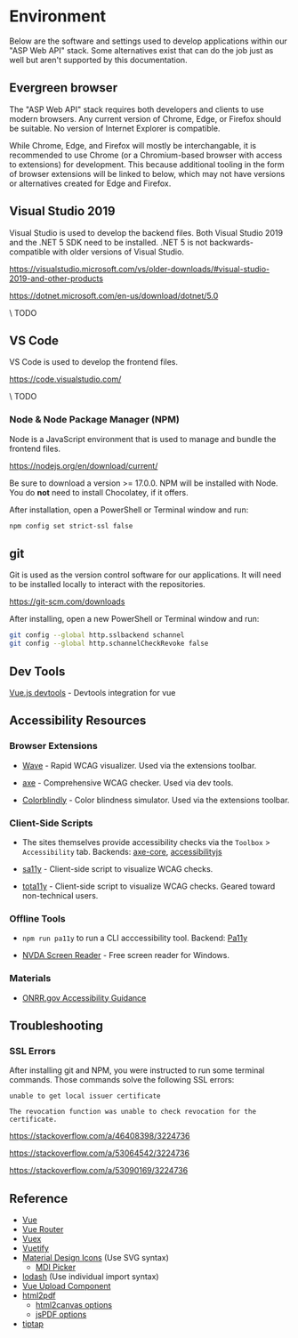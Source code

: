 # Environment

Below are the software and settings used to develop applications within our "ASP Web API" stack. Some alternatives exist that can do the job just as well but aren't supported by this documentation.

## Evergreen browser

The "ASP Web API" stack requires both developers and clients to use modern browsers. Any current version of Chrome, Edge, or Firefox should be suitable. No version of Internet Explorer is compatible.

While Chrome, Edge, and Firefox will mostly be interchangable, it is recommended to use Chrome (or a Chromium-based browser with access to extensions) for development. This because additional tooling in the form of browser extensions will be linked to below, which may not have versions or alternatives created for Edge and Firefox.

## Visual Studio 2019

Visual Studio is used to develop the backend files. Both Visual Studio 2019 and the .NET 5 SDK need to be installed. .NET 5 is not backwards-compatible with older versions of Visual Studio.

https://visualstudio.microsoft.com/vs/older-downloads/#visual-studio-2019-and-other-products

https://dotnet.microsoft.com/en-us/download/dotnet/5.0

\\ TODO

## VS Code

VS Code is used to develop the frontend files.

https://code.visualstudio.com/

\\ TODO

### Node & Node Package Manager (NPM)

Node is a JavaScript environment that is used to manage and bundle the frontend files.

https://nodejs.org/en/download/current/

Be sure to download a version >= 17.0.0. NPM will be installed with Node. You do **not** need to install Chocolatey, if it offers.

After installation, open a PowerShell or Terminal window and run:
```bash
npm config set strict-ssl false
```

## git

Git is used as the version control software for our applications. It will need to be installed locally to interact with the repositories.

https://git-scm.com/downloads

After installing, open a new PowerShell or Terminal window and run:
```bash
git config --global http.sslbackend schannel
git config --global http.schannelCheckRevoke false
```

## Dev Tools

[Vue.js devtools](https://chrome.google.com/webstore/detail/vuejs-devtools/nhdogjmejiglipccpnnnanhbledajbpd) - Devtools integration for vue

## Accessibility Resources

### Browser Extensions
* [Wave](https://chrome.google.com/webstore/detail/wave-evaluation-tool/jbbplnpkjmmeebjpijfedlgcdilocofh) - Rapid WCAG visualizer. Used via the extensions toolbar.

* [axe](https://chrome.google.com/webstore/detail/axe-devtools-web-accessib/lhdoppojpmngadmnindnejefpokejbdd) - Comprehensive WCAG checker. Used via dev tools.

* [Colorblindly](https://chrome.google.com/webstore/detail/colorblindly/floniaahmccleoclneebhhmnjgdfijgg) - Color blindness simulator. Used via the extensions toolbar.

### Client-Side Scripts
* The sites themselves provide accessibility checks via the `Toolbox` > `Accessibility` tab. Backends: [axe-core](https://github.com/dequelabs/axe-core), [accessibilityjs](https://github.com/github/accessibilityjs)

* [sa11y](https://ryersondmp.github.io/sa11y/) - Client-side script to visualize WCAG checks.

* [tota11y](https://khan.github.io/tota11y/#Try-it) - Client-side script to visualize WCAG checks. Geared toward non-technical users.

### Offline Tools
* `npm run pa11y` to run a CLI acccessibility tool. Backend: [Pa11y](https://pa11y.org)

* [NVDA Screen Reader](https://www.nvaccess.org/download/) - Free screen reader for Windows.

### Materials
* [ONRR.gov Accessibility Guidance](https://github.com/ONRR/onrr.gov-site/wiki/Accessibility)

## Troubleshooting

### SSL Errors

After installing git and NPM, you were instructed to run some terminal commands. Those commands solve the following SSL errors:

`unable to get local issuer certificate`

`The revocation function was unable to check revocation for the certificate.`

https://stackoverflow.com/a/46408398/3224736

https://stackoverflow.com/a/53064542/3224736

https://stackoverflow.com/a/53090169/3224736

## Reference
* [Vue](https://vuejs.org/v2/guide/)
* [Vue Router](https://router.vuejs.org/guide/)
* [Vuex](https://vuex.vuejs.org/guide/)
* [Vuetify](https://vuetifyjs.com/en/getting-started/installation/)
* [Material Design Icons](https://materialdesignicons.com/) (Use SVG syntax)
  * [MDI Picker](https://chrome.google.com/webstore/detail/materialdesignicons-picke/edjaedpifkihpjkcgknfokmibkoafhme)
* [lodash](https://lodash.com/docs) (Use individual import syntax)
* [Vue Upload Component](https://lian-yue.github.io/vue-upload-component/#/en/documents)
* [html2pdf](https://github.com/eKoopmans/html2pdf.js)
  * [html2canvas options](https://html2canvas.hertzen.com/configuration)
  * [jsPDF options](https://html2canvas.hertzen.com/configuration)
* [tiptap](https://www.tiptap.dev/examples/default/)
